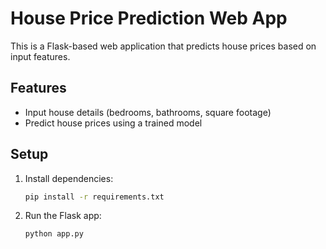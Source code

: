 # House Price Prediction Web App

This is a Flask-based web application that predicts house prices based on input features.

## Features
- Input house details (bedrooms, bathrooms, square footage)
- Predict house prices using a trained model

## Setup
1. Install dependencies:
    ```bash
    pip install -r requirements.txt
    ```
2. Run the Flask app:
    ```bash
    python app.py
    ```
